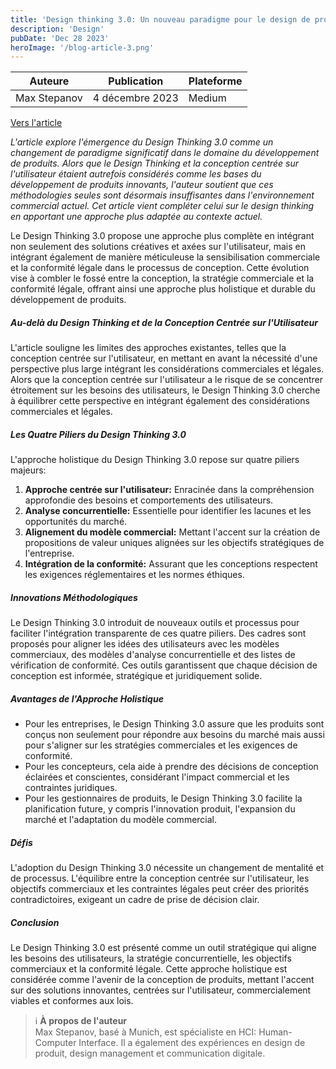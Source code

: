 ```yaml
---
title: 'Design thinking 3.0: Un nouveau paradigme pour le design de produit et la stratégie business'
description: 'Design'
pubDate: 'Dec 28 2023'
heroImage: '/blog-article-3.png'
---
```


| Auteure   | Publication| Plateforme|
| --------- | --------   | ------    |
| Max Stepanov | 4 décembre 2023 | Medium |

[Vers l'article](https://outmn.medium.com/design-thinking-3-0-a-new-paradigm-in-product-design-and-business-strategy-99cbf02e4655)

_L'article explore l'émergence du Design Thinking 3.0 comme un changement de paradigme significatif dans le domaine du développement de produits. Alors que le Design Thinking et la conception centrée sur l'utilisateur étaient autrefois considérés comme les bases du développement de produits innovants, l'auteur soutient que ces méthodologies seules sont désormais insuffisantes dans l'environnement commercial actuel. Cet article vient compléter celui sur le design thinking en apportant une approche plus adaptée au contexte actuel._

Le Design Thinking 3.0 propose une approche plus complète en intégrant non seulement des solutions créatives et axées sur l'utilisateur, mais en intégrant également de manière méticuleuse la sensibilisation commerciale et la conformité légale dans le processus de conception. Cette évolution vise à combler le fossé entre la conception, la stratégie commerciale et la conformité légale, offrant ainsi une approche plus holistique et durable du développement de produits.

##### Au-delà du Design Thinking et de la Conception Centrée sur l'Utilisateur
L'article souligne les limites des approches existantes, telles que la conception centrée sur l'utilisateur, en mettant en avant la nécessité d'une perspective plus large intégrant les considérations commerciales et légales. Alors que la conception centrée sur l'utilisateur a le risque de se concentrer étroitement sur les besoins des utilisateurs, le Design Thinking 3.0 cherche à équilibrer cette perspective en intégrant également des considérations commerciales et légales.

##### Les Quatre Piliers du Design Thinking 3.0
L'approche holistique du Design Thinking 3.0 repose sur quatre piliers majeurs:
1. **Approche centrée sur l'utilisateur:** Enracinée dans la compréhension approfondie des besoins et comportements des utilisateurs.
2. **Analyse concurrentielle:** Essentielle pour identifier les lacunes et les opportunités du marché.
3. **Alignement du modèle commercial:** Mettant l'accent sur la création de propositions de valeur uniques alignées sur les objectifs stratégiques de l'entreprise.
4. **Intégration de la conformité:** Assurant que les conceptions respectent les exigences réglementaires et les normes éthiques.

##### Innovations Méthodologiques
Le Design Thinking 3.0 introduit de nouveaux outils et processus pour faciliter l'intégration transparente de ces quatre piliers. Des cadres sont proposés pour aligner les idées des utilisateurs avec les modèles commerciaux, des modèles d'analyse concurrentielle et des listes de vérification de conformité. Ces outils garantissent que chaque décision de conception est informée, stratégique et juridiquement solide.

##### Avantages de l'Approche Holistique
- Pour les entreprises, le Design Thinking 3.0 assure que les produits sont conçus non seulement pour répondre aux besoins du marché mais aussi pour s'aligner sur les stratégies commerciales et les exigences de conformité.
- Pour les concepteurs, cela aide à prendre des décisions de conception éclairées et conscientes, considérant l'impact commercial et les contraintes juridiques.
- Pour les gestionnaires de produits, le Design Thinking 3.0 facilite la planification future, y compris l'innovation produit, l'expansion du marché et l'adaptation du modèle commercial.

##### Défis
L'adoption du Design Thinking 3.0 nécessite un changement de mentalité et de processus. L'équilibre entre la conception centrée sur l'utilisateur, les objectifs commerciaux et les contraintes légales peut créer des priorités contradictoires, exigeant un cadre de prise de décision clair.

##### Conclusion
Le Design Thinking 3.0 est présenté comme un outil stratégique qui aligne les besoins des utilisateurs, la stratégie concurrentielle, les objectifs commerciaux et la conformité légale. Cette approche holistique est considérée comme l'avenir de la conception de produits, mettant l'accent sur des solutions innovantes, centrées sur l'utilisateur, commercialement viables et conformes aux lois.

> ℹ️ **À propos de l'auteur**  
> Max Stepanov, basé à Munich, est spécialiste en HCI: Human-Computer Interface. Il a également des expériences en design de produit, design management et communication digitale.
